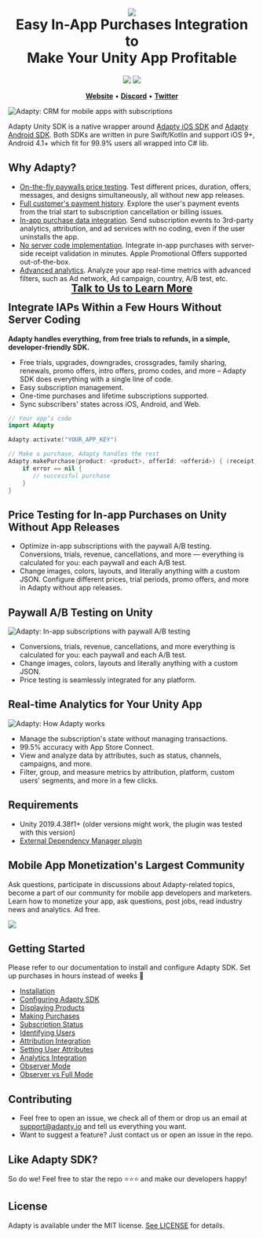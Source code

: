 <h1 align="center" style="border-bottom: none">
<b>
    <a href="https://adapty.io?utm_source=github&utm_medium=referral&utm_campaign=AdaptySDK-Unity">
        <img src="https://adapty-portal-media-production.s3.amazonaws.com/github/logo-adapty-new.svg">
    </a>
</b>
<br>Easy In-App Purchases Integration to
<br>Make Your Unity App Profitable
</h1>

<p align="center">
<a href="https://discord.com/invite/subscriptions-hub"><img src="https://img.shields.io/badge/Adapty-discord-purple"></a>
<a href="https://github.com/adaptyteam/AdaptySDK-Unity/blob/master/LICENSE"><img src="https://img.shields.io/badge/license-MIT-brightgreen.svg"></a>
</p>


<p align="center">
    <a href="https://adapty.io?utm_source=github&utm_medium=referral&utm_campaign=AdaptySDK-Unity"><b>Website</b></a> •
    <a href="https://discord.com/invite/subscriptions-hub"><b>Discord</b></a> •
    <a href="https://twitter.com/AdaptyTeam"><b>Twitter</b></a>
</p>

![Adapty: CRM for mobile apps with subscriptions](https://adapty-portal-media-production.s3.amazonaws.com/github/adapty-schema.png)

Adapty Unity SDK is a native wrapper around [Adapty iOS SDK](https://github.com/adaptyteam/AdaptySDK-iOS) and [Adapty Android SDK](https://github.com/adaptyteam/AdaptySDK-Android). Both SDKs are written in pure Swift/Kotlin and support iOS 9+, Android 4.1+ which fit for 99.9% users all wrapped into C# lib.

## Why Adapty?

- [On-the-fly paywalls price testing](https://docs.adapty.io/docs/ab-test?utm_source=github&utm_medium=referral&utm_campaign=AdaptySDK-Unity). Test different prices, duration, offers, messages, and designs simultaneously, all without new app releases.
- [Full customer's payment history](https://docs.adapty.io/docs/profiles-crm?utm_source=github&utm_medium=referral&utm_campaign=AdaptySDK-Unity). Explore the user's payment events from the trial start to subscription cancellation or billing issues.
- [In-app purchase data integration](https://docs.adapty.io/docs/events?utm_source=github&utm_medium=referral&utm_campaign=AdaptySDK-Unity). Send subscription events to 3rd-party analytics, attribution, and ad services with no coding, even if the user uninstalls the app.
- [No server code implementation](https://docs.adapty.io/docs/flutter-sdk-configuration?utm_source=github&utm_medium=referral&utm_campaign=AdaptySDK-Unity). Integrate in-app purchases with server-side receipt validation in minutes. Apple Promotional Offers supported out-of-the-box.
- [Advanced analytics](https://docs.adapty.io/docs/analytics-charts?utm_source=github&utm_medium=referral&utm_campaign=AdaptySDK-Unity). Analyze your app real-time metrics with advanced filters, such as Ad network, Ad campaign, country, A/B test, etc.

<h3 align="center" style="border-bottom: none; margin-top: -15px; margin-bottom: -15px; font-size: 150%">
<a href="https://adapty.io/schedule-demo?utm_source=github&utm_medium=referral&utm_campaign=AdaptySDK-iOS_schedule-demo">Talk to Us to Learn More</a>
</h3>

## Integrate IAPs Within a Few Hours Without Server Coding 

**Adapty handles everything, from free trials to refunds, in a simple, developer-friendly SDK.**

- Free trials, upgrades, downgrades, crossgrades, family sharing, renewals, promo offers, intro offers, promo codes, and more – Adapty SDK does everything with a single line of code.
- Easy subscription management.
- One-time purchases and lifetime subscriptions supported.
- Sync subscribers' states across iOS, Android, and Web.


```swift
// Your app’s code
import Adapty

Adapty.activate("YOUR_APP_KEY")

// Make a purchase, Adapty handles the rest
Adapty.makePurchase(product: <product>, offerId: <offerid>) { (receipt, response, error) in
    if error == nil {
       // successful purchase
    }
}
```

## Price Testing for In-app Purchases on Unity Without App Releases

- Optimize in-app subscriptions with the paywall A/B testing. Conversions, trials, revenue, cancellations, and more — everything is calculated for you: each paywall and each A/B test.
- Change images, colors, layouts, and literally anything with a custom JSON. Configure different prices, trial periods, promo offers, and more in Adapty without app releases.

## Paywall A/B Testing on Unity

![Adapty: In-app subscriptions with paywall A/B testing](https://adapty-portal-media-production.s3.amazonaws.com/github/ab-test-new.png)

- Conversions, trials, revenue, cancellations, and more  everything is calculated for you: each paywall and each A/B test.
- Change images, colors, layouts and literally anything with a custom JSON.
- Price testing is seamlessly integrated for any platform.

## Real-time Analytics for Your Unity App

![Adapty: How Adapty works](https://adapty-portal-media-production.s3.amazonaws.com/github/analytics-new.gif)

- Manage the subscription's state without managing transactions.
- 99.5% accuracy with App Store Connect.
- View and analyze data by attributes, such as status, channels, campaigns, and more.
- Filter, group, and measure metrics by attribution, platform, custom users' segments, and more in a few clicks.

## Requirements
* Unity 2019.4.38f1+ (older versions might work, the plugin was tested with this version)
* [External Dependency Manager plugin](https://github.com/googlesamples/unity-jar-resolver)

## Mobile App Monetization's Largest Community

Ask questions, participate in discussions about Adapty-related topics, become a part of our community for mobile app developers and marketers. Learn how to monetize your app, ask questions, post jobs, read industry news and analytics. Ad free.

<a href="https://discord.gg/subscriptions-hub"><img src="https://adapty-portal-media-production.s3.amazonaws.com/github/join-discord.svg" /></a>

## Getting Started

Please refer to our documentation to install and configure Adapty SDK. Set up purchases in hours instead of weeks :rocket:
- [Installation](/docs/installation.md)
- [Configuring Adapty SDK](/docs/configuring.md)
- [Displaying Products](/docs/displaying_products.md)
- [Making Purchases](/docs/making_purchases.md)
- [Subscription Status](/docs/subscription_status.md)
- [Identifying Users](/docs/identifying_users.md)
- [Attribution Integration](/docs/attribution_integration.md)
- [Setting User Attributes](/docs/setting_user_attributes.md)
- [Analytics Integration](/docs/analytics_integration.md)
- [Observer Mode](/docs/observer_mode.md)
- [Observer vs Full Mode](/docs/observer_vs_full_mode.md)

## Contributing

- Feel free to open an issue, we check all of them or drop us an email at [support@adapty.io](mailto:support@adapty.io) and tell us everything you want.
- Want to suggest a feature? Just contact us or open an issue in the repo.

## Like Adapty SDK? 

So do we! Feel free to star the repo ⭐️⭐️⭐️ and make our developers happy!

## License

Adapty is available under the MIT license. [See LICENSE](https://github.com/adaptyteam/AdaptySDK-Unity/blob/main/LICENSE) for details.

